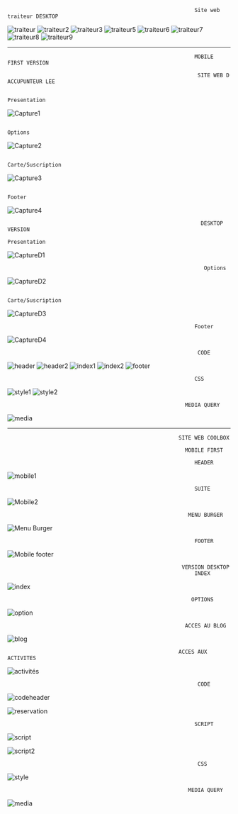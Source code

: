                                                                Site web traiteur DESKTOP
                                                               
![traiteur](https://user-images.githubusercontent.com/99449649/224561565-160d2c10-9c79-40c3-bf55-7cd9b7ac01f8.JPG)
![traiteur2](https://user-images.githubusercontent.com/99449649/224561576-22e3a242-60d0-41ad-aad2-cde961384067.JPG)
![traiteur3](https://user-images.githubusercontent.com/99449649/224561577-0039e020-f3de-4bd6-89ff-89a52c6a1e2c.JPG)
![traiteur5](https://user-images.githubusercontent.com/99449649/224561579-a0e6d0cc-1768-445b-9b25-02a322fac2fb.JPG)
![traiteur6](https://user-images.githubusercontent.com/99449649/224561580-fd78217a-979d-4de1-ade3-67ab5360caf9.JPG)
![traiteur7](https://user-images.githubusercontent.com/99449649/224561581-b551c18e-af2d-49f6-8751-f6c1a78cdf00.JPG)
![traiteur8](https://user-images.githubusercontent.com/99449649/224561582-740a8ff2-5f58-439e-9e72-b95d5a6e3abd.JPG)
![traiteur9](https://user-images.githubusercontent.com/99449649/224561583-6671e88a-f36d-4c8f-8e9b-bcde93f54d69.JPG)


**************************************************************************************************************************                       
                                                               
                                                               
                                                               MOBILE FIRST VERSION 
                                                                
                                                                SITE WEB D ACCUPUNTEUR LEE
                                                                
                                                                   Presentation
![Capture1](https://user-images.githubusercontent.com/99449649/174932371-03f7a382-6fb9-4a38-8a5b-747a59e3e70c.JPG)

                                                                    Options
                                                                    
![Capture2](https://user-images.githubusercontent.com/99449649/174932871-9a836fea-591c-490f-bda1-fb5de46ef32d.JPG)

                                                                     Carte/Suscription
                                                                     
![Capture3](https://user-images.githubusercontent.com/99449649/174932872-403a21fe-89a8-457b-a9d9-c02c964d7cfb.JPG)

                                                                     Footer
                                                                    
![Capture4](https://user-images.githubusercontent.com/99449649/174932876-2fa04e41-160b-4b38-99c3-7e51b0627105.JPG)

                                                                 DESKTOP VERSION
                                                                 Presentation
![CaptureD1](https://user-images.githubusercontent.com/99449649/174933229-72c1f488-07c5-4d51-b421-ae04d553ca3c.JPG)


                                                                  Options
                                                                  
![CaptureD2](https://user-images.githubusercontent.com/99449649/174933233-cd86bdb5-01c9-45f9-80c7-c0e0facd16f8.JPG)
                                                              
                                                              Carte/Suscription
                                                              
![CaptureD3](https://user-images.githubusercontent.com/99449649/174933235-8b46b683-5b9f-47f5-8cc5-7852f0b43501.JPG)

                                                               Footer
                                                               
![CaptureD4](https://user-images.githubusercontent.com/99449649/174933237-ff910ca3-6ee9-42d8-b3d4-5d8b222ca8da.JPG)

                                                                CODE

![header](https://user-images.githubusercontent.com/99449649/215290061-ce5ab0b7-0a64-4b6a-ad08-7508a0fd3710.JPG)
![header2](https://user-images.githubusercontent.com/99449649/215290159-1ac18f5c-1635-42f9-9001-dde94cf55a7c.JPG)
![index1](https://user-images.githubusercontent.com/99449649/215290200-1228ce51-049a-47ea-a1c4-73ae6dfbe785.JPG)
![index2](https://user-images.githubusercontent.com/99449649/215290203-b61d418c-3b8d-4ad9-a2a6-d6afcc667baa.JPG)
![footer](https://user-images.githubusercontent.com/99449649/215290212-dbf7d63c-1e43-4e57-a377-4cf29a78ab02.JPG)
                                                               
                                                               CSS
![style1](https://user-images.githubusercontent.com/99449649/215290443-d55b2b29-e87a-4c9a-b30b-9a6d5c37e3fb.JPG)
![style2](https://user-images.githubusercontent.com/99449649/215290448-45a24c9f-6beb-4178-afe8-f4dd37810600.JPG)

                                                            MEDIA QUERY
![media](https://user-images.githubusercontent.com/99449649/215352211-bf0d57ff-27b9-4ade-90e5-f17aed47d9bd.JPG)



*********************************************************************************************************************************

                                                          SITE WEB COOLBOX
                                                          
                                                            MOBILE FIRST
                                                            
                                                               HEADER
                                                               
 ![mobile1](https://user-images.githubusercontent.com/99449649/216162915-d73fcadc-612e-497c-928c-506a2fc3df36.JPG)
 
                                                               SUITE
 
 ![Mobile2](https://user-images.githubusercontent.com/99449649/216162984-22f3ee89-9a78-48b2-b4c0-3f0eb0b826dc.JPG)
 
                                                             MENU BURGER
 
 ![Menu Burger](https://user-images.githubusercontent.com/99449649/216163021-56be0227-d400-4d1f-b7b0-feee5beb668c.JPG)
                            
                                                               FOOTER
                                                             
 ![Mobile footer](https://user-images.githubusercontent.com/99449649/216163044-613bc6ab-6b48-4a36-b677-0d6e6cbfceba.JPG)
 
                                                           VERSION DESKTOP
                                                               INDEX
                                                           
 ![index](https://user-images.githubusercontent.com/99449649/216163234-6357af39-ce8e-4f91-ad91-6294a67b62d6.JPG)
                                                                 
                                                              OPTIONS
 
 ![option](https://user-images.githubusercontent.com/99449649/216163311-d40244b2-970e-4969-8228-13d6d6ded761.JPG)
 
                                                            ACCES AU BLOG
                                                            
 ![blog](https://user-images.githubusercontent.com/99449649/216163342-666ea2fa-48c0-424a-9fb0-9788ad2fa375.JPG)
                                                            
                                                          ACCES AUX ACTIVITES
 
 ![activités](https://user-images.githubusercontent.com/99449649/216163434-ed5e3be8-84f7-4d4d-b0bf-700c61f44f34.JPG)
 
                                                                CODE
                                                             
                                                             
![codeheader](https://user-images.githubusercontent.com/99449649/216163521-f838efdd-c851-4e2e-b590-c1ff81368fe3.JPG)

![reservation](https://user-images.githubusercontent.com/99449649/216163570-64b12c45-4131-4667-afc8-67dc243e19b7.JPG)

                                                               SCRIPT

![script](https://user-images.githubusercontent.com/99449649/216163716-3aa680b4-c499-46e7-a498-04b5895720a0.JPG)

![script2](https://user-images.githubusercontent.com/99449649/216163718-791ae679-ccb1-49ba-b853-6bb7449ca3a2.JPG)

                                                                CSS

![style](https://user-images.githubusercontent.com/99449649/216163755-5222f47e-58a3-4c61-9d4e-765195e446b5.JPG)

                                                             MEDIA QUERY

![media](https://user-images.githubusercontent.com/99449649/216163569-8e255a3b-e44d-41c0-bffc-0beff5c4b986.JPG)

